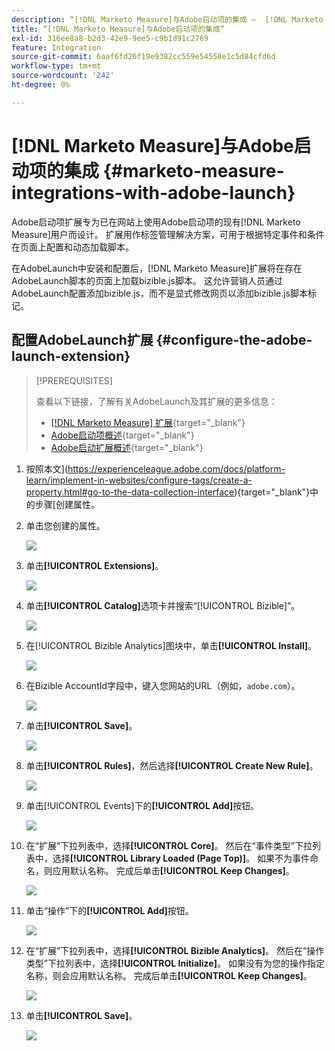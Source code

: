 ```yaml
---
description: “[!DNL Marketo Measure]与Adobe启动项的集成 —  [!DNL Marketo Measure]”
title: “[!DNL Marketo Measure]与Adobe启动项的集成”
exl-id: 316ee8a8-b2d3-42e9-9ee5-c9b1d91c2769
feature: Integration
source-git-commit: 6aaf6fd26f19e9382cc559e54558e1c5d84cfd6d
workflow-type: tm+mt
source-wordcount: '242'
ht-degree: 0%

---
```


# [!DNL Marketo Measure]与Adobe启动项的集成 {#marketo-measure-integrations-with-adobe-launch}

Adobe启动项扩展专为已在网站上使用Adobe启动项的现有[!DNL Marketo Measure]用户而设计。 扩展用作标签管理解决方案，可用于根据特定事件和条件在页面上配置和动态加载脚本。

在AdobeLaunch中安装和配置后，[!DNL Marketo Measure]扩展将在存在AdobeLaunch脚本的页面上加载bizible.js脚本。 这允许营销人员通过AdobeLaunch配置添加bizible.js，而不是显式修改网页以添加bizible.js脚本标记。

## 配置AdobeLaunch扩展 {#configure-the-adobe-launch-extension}

>[!PREREQUISITES]
>
>查看以下链接，了解有关AdobeLaunch及其扩展的更多信息：
>
>* [[!DNL Marketo Measure] 扩展](https://experienceleague.adobe.com/docs/experience-platform/destinations/catalog/email/bizible.html#catalog){target="_blank"}
>* [Adobe启动项概述](https://experienceleague.adobe.com/docs/platform-learn/implement-in-websites/overview.html){target="_blank"}
>* [Adobe启动扩展概述](https://experienceleague.adobe.com/docs/experience-platform/tags/extension-dev/overview.html){target="_blank"}

1. 按照本文](https://experienceleague.adobe.com/docs/platform-learn/implement-in-websites/configure-tags/create-a-property.html#go-to-the-data-collection-interface){target="_blank"}中的步骤[创建属性。

1. 单击您创建的属性。

   ![](assets/marketo-measure-integrations-with-adobe-launch-1.png)

1. 单击&#x200B;**[!UICONTROL Extensions]**。

   ![](assets/marketo-measure-integrations-with-adobe-launch-2.png)

1. 单击&#x200B;**[!UICONTROL Catalog]**&#x200B;选项卡并搜索“[!UICONTROL Bizible]”。

   ![](assets/marketo-measure-integrations-with-adobe-launch-3.png)

1. 在[!UICONTROL Bizible Analytics]图块中，单击&#x200B;**[!UICONTROL Install]**。

   ![](assets/marketo-measure-integrations-with-adobe-launch-4.png)

1. 在Bizible AccountId字段中，键入您网站的URL（例如，`adobe.com`）。

   ![](assets/marketo-measure-integrations-with-adobe-launch-5.png)

1. 单击&#x200B;**[!UICONTROL Save]**。

   ![](assets/marketo-measure-integrations-with-adobe-launch-6.png)

1. 单击&#x200B;**[!UICONTROL Rules]**，然后选择&#x200B;**[!UICONTROL Create New Rule]**。

   ![](assets/marketo-measure-integrations-with-adobe-launch-7.png)

1. 单击[!UICONTROL Events]下的&#x200B;**[!UICONTROL Add]**&#x200B;按钮。

   ![](assets/marketo-measure-integrations-with-adobe-launch-8.png)

1. 在“扩展”下拉列表中，选择&#x200B;**[!UICONTROL Core]**。 然后在“事件类型”下拉列表中，选择&#x200B;**[!UICONTROL Library Loaded (Page Top)]**。 如果不为事件命名，则应用默认名称。 完成后单击&#x200B;**[!UICONTROL Keep Changes]**。

   ![](assets/marketo-measure-integrations-with-adobe-launch-9.png)

1. 单击“操作”下的&#x200B;**[!UICONTROL Add]**&#x200B;按钮。

   ![](assets/marketo-measure-integrations-with-adobe-launch-10.png)

1. 在“扩展”下拉列表中，选择&#x200B;**[!UICONTROL Bizible Analytics]**。 然后在“操作类型”下拉列表中，选择&#x200B;**[!UICONTROL Initialize]**。 如果没有为您的操作指定名称，则会应用默认名称。 完成后单击&#x200B;**[!UICONTROL Keep Changes]**。

   ![](assets/marketo-measure-integrations-with-adobe-launch-11.png)

1. 单击&#x200B;**[!UICONTROL Save]**。

   ![](assets/marketo-measure-integrations-with-adobe-launch-12.png)

